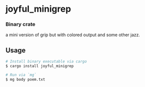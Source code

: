 # joyful_minigrep

### Binary crate

a mini version of grip but with colored output and some other jazz.

## Usage

```sh
# Install binary executable via cargo
$ cargo install joyful_minigrep

# Run via `mg`
$ mg body poem.txt
```
